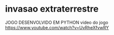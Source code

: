 # invasao extraterrestre
JOGO DESENVOLVIDO EM PYTHON
video do jogo
https://www.youtube.com/watch?v=UvRheXfvwRY

